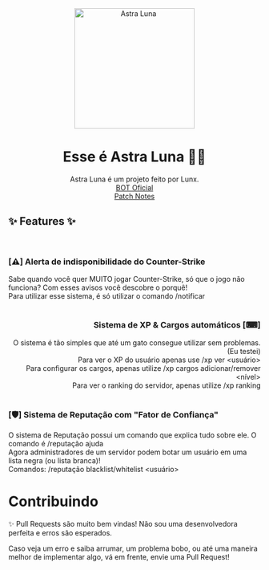 <div align="center">
  <img src="https://cdn.discordapp.com/attachments/943547363031670785/1120258487872655381/Untitled-3.png" height="240" alt="Astra Luna"/>
</div>

<div align="center">
<h1>  Esse é Astra Luna 🌙✨</h1>
  Astra Luna é um projeto feito por Lunx. <br>
  <a href="https://discord.com/api/oauth2/authorize?client_id=989349457726418964&permissions=8&scope=bot"> BOT Oficial </a> <br>
  <a href=https://github.com/Lunixyz/Astra-Luna/blob/main/Patch_notes.md>Patch Notes</a>
</div>
<h2> ✨ Features ✨ </h2>

<br>
<div align="left">
  <h3> [⚠] Alerta de indisponibilidade do Counter-Strike </h3>
Sabe quando você quer MUITO jogar Counter-Strike, só que o jogo não funciona? Com esses avisos você descobre o porquê!<br>
Para utilizar esse sistema, é só utilizar o comando /notificar

</div>

<div align="right">
<h1></h1>
<h3> Sistema de XP & Cargos automáticos [⌨] </h3>
  
O sistema é tão simples que até um gato consegue utilizar sem problemas. (Eu testei)<br>
Para ver o XP do usuário apenas use /xp ver <usuário> <br>
Para configurar os cargos, apenas utilize /xp cargos adicionar/remover <cargo> <nível><br>
Para ver o ranking do servidor, apenas utilize /xp ranking<br>
</div>
  
<div align="left"> 
<h1></h1>
<h3> [🛡] Sistema de Reputação com "Fator de Confiança" </h3>
  
O sistema de Reputação possui um comando que explica tudo sobre ele. O comando é /reputação ajuda <br>
Agora administradores de um servidor podem botar um usuário em uma lista negra (ou lista branca)! <br>
Comandos: /reputação blacklist/whitelist <usuário>
</div>


<h1>Contribuindo</h1>

✨ Pull Requests são muito bem vindas! Não sou uma desenvolvedora perfeita e erros são esperados. <br>

Caso veja um erro e saiba arrumar, um problema bobo, ou até uma maneira melhor de implementar algo, vá em frente, envie uma Pull Request!

<h1></h1>
